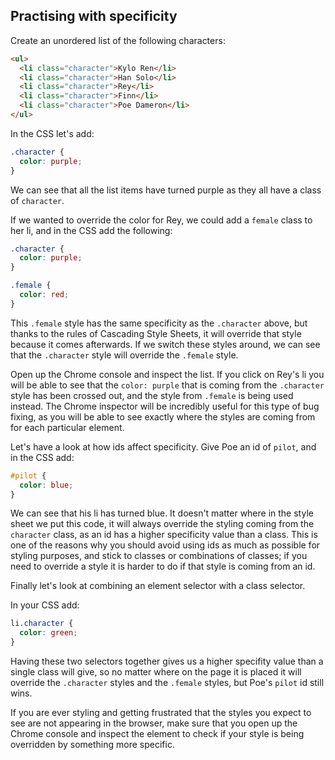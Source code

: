 ## Practising with specificity

Create an unordered list of the following characters:

```html
<ul>
  <li class="character">Kylo Ren</li>
  <li class="character">Han Solo</li>
  <li class="character">Rey</li>
  <li class="character">Finn</li>
  <li class="character">Poe Dameron</li>
</ul>
```

In the CSS let's add:

```css
.character {
  color: purple;
}
```

We can see that all the list items have turned purple as they all have a class of `character`.

If we wanted to override the color for Rey, we could add a `female` class to her li, and in the CSS add the following:

```css
.character {
  color: purple;
}

.female {
  color: red;
}
```

This `.female` style has the same specificity as the `.character` above, but thanks to the rules of Cascading Style Sheets, it will override that style because it comes afterwards. If we switch these styles around, we can see that the `.character` style will override the `.female` style.

Open up the Chrome console and inspect the list. If you click on Rey's li you will be able to see that the `color: purple` that is coming from the `.character` style has been crossed out, and the style from `.female` is being used instead. The Chrome inspector will be incredibly useful for this type of bug fixing, as you will be able to see exactly where the styles are coming from for each particular element.

Let's have a look at how ids affect specificity. Give Poe an id of `pilot`, and in the CSS add:

```css
#pilot {
  color: blue;
}
```

We can see that his li has turned blue. It doesn't matter where in the style sheet we put this code, it will always override the styling coming from the `character` class, as an id has a higher specificity value than a class. This is one of the reasons why you should avoid using ids as much as possible for styling purposes, and stick to classes or combinations of classes; if you need to override a style it is harder to do if that style is coming from an id.

Finally let's look at combining an element selector with a class selector.

In your CSS add:

```css
li.character {
  color: green;
}
```

Having these two selectors together gives us a higher specifity value than a single class will give, so no matter where on the page it is placed it will override the `.character` styles and the `.female` styles, but Poe's `pilot` id still wins.

If you are ever styling and getting frustrated that the styles you expect to see are not appearing in the browser, make sure that you open up the Chrome console and inspect the element to check if your style is being overridden by something more specific.

